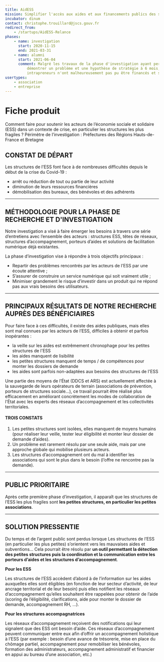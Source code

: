 ```yaml
---
title: AidESS
mission: Simplifier l'accès aux aides et aux financements publics des structures d'Économie Sociale et Solidaire
incubator: dinum
contact: christophe.trouillard@jscs.gouv.fr
redirect_from:
    - /startups/AidESS-Relance
phases:
    - name: investigation
      start: 2020-11-15
      end: 2021-03-31
    - name: alumni
      start: 2021-06-04
      comment: Malgré les travaux de la phase d'investigation ayant permis de
          démontrer un problème et une hypothèse de stratégie à 6 mois, les deux
          intrapreneurs n'ont malheureusement pas pu être financés et sponsorisés.
usertypes:
    - association
    - entreprise
---
```


# Fiche produit

Comment faire pour soutenir les acteurs de l’économie sociale et solidaire (ESS) dans un contexte de crise, en particulier les structures les plus fragiles ?
Périmètre de l’investigation : Préfectures des Régions Hauts-de-France et Bretagne

## CONSTAT DE DÉPART

Les structures de l'ESS font face à de nombreuses difficultés depuis le début de la crise du Covid-19 :

-   arrêt ou réduction de tout ou partie de leur activité
-   diminution de leurs ressources financières
-   démobilisation des bureaux, des bénévoles et des adhérents

---

## MÉTHODOLOGIE POUR LA PHASE DE RECHERCHE ET D'INVESTIGATION

Notre investigation a visé à faire émerger les besoins à travers une série d’entretiens avec l’ensemble des acteurs : structures ESS, têtes de réseaux, structures d’accompagnement, porteurs d’aides et solutions de facilitation numérique déjà existantes.

La phase d’investigation vise à répondre à trois objectifs principaux :

-   Repartir des problèmes rencontrés par les acteurs de l’ESS par une écoute attentive ;
-   S’assurer de construire un service numérique qui soit vraiment utile ;
-   Minimiser grandement le risque d’investir dans un produit qui ne répond pas aux vrais besoins des utilisateurs.

---

## PRINCIPAUX RÉSULTATS DE NOTRE RECHERCHE AUPRÈS DES BÉNÉFICIAIRES

Pour faire face à ces difficultés, il existe des aides publiques, mais elles sont mal connues par les acteurs de l’ESS, difficiles à obtenir et parfois inopérantes :

-   la veille sur les aides est extrêmement chronophage pour les petites structures de l'ESS
-   les aides manquent de lisibilité
-   les petites structures manquent de temps / de compétences pour monter les dossiers de demande
-   les aides sont parfois non-adaptées aux besoins des structures de l'ESS

Une partie des moyens de l’État (DDCS et ARS) est actuellement affectée à la sauvegarde de leurs opérateurs de terrain (associations de prévention, porteurs de structures sociale…), ce travail pourrait être réalisé plus efficacement en améliorant concrètement les modes de collaboration de l'État avec les experts des réseaux d’accompagnement et les collectivités territoriales.

#### TROIS CONSTATS

1. Les petites structures sont isolées, elles manquent de moyens humains (pour réaliser leur veille, tester leur éligibilité et monter leur dossier de demande d’aides).
2. Un problème est rarement résolu par une seule aide, mais par une approche globale qui mobilise plusieurs acteurs.
3. Les structures d’accompagnement ont du mal à identifier les associations qui sont le plus dans le besoin (l’offre ne rencontre pas la demande).

---

## PUBLIC PRIORITAIRE

Après cette première phase d’investigation, il apparaît que les structures de l’ESS les plus fragiles sont **les petites structures, en particulier les petites associations**.

---

## SOLUTION PRESSENTIE

Du temps et de l’argent public sont perdus lorsque Les structures de l’ESS (en particulier les plus petites) s’orientent vers les mauvaises aides et subventions... Cela pourrait être résolu par **un outil permettant la détection des petites structures puis la coordination et la communication entre les porteurs d’aides et les structures d’accompagnement**.

**Pour les ESS**

Les structures de l’ESS accèdent d’abord à de l’information sur les aides auxquelles elles sont éligibles (en fonction de leur secteur d’activité, de leur ancrage territorial et de leur besoin) puis elles notifient les réseaux d’accompagnement qu’elles souhaitent être rappelées pour obtenir de l’aide (scoring de l’éligibilité, clarifications, aide pour monter le dossier de demande, accompagnement RH, ...).

**Pour les structures accompagnatrices**

Les réseaux d’accompagnement reçoivent des notifications qui leur signalent que des ESS ont besoin d’aide. Ces réseaux d’accompagnement peuvent communiquer entre eux afin d’offrir un accompagnement holistique à l’ESS (par exemple : besoin d’une avance de trésorerie, mise en place du chômage partiel, accompagnement pour remobiliser les bénévoles, formation des administrateurs, accompagnement administratif et financier en appui au bureau d’une association, etc.)
